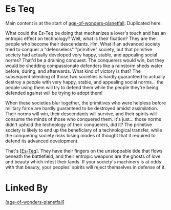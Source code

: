 # Es Teq

Main content is at the start of [age-of-wonders-planetfall].  Duplicated here:

 What could the Es-Teq be doing that mechanizes a lover's touch and has an entropic effect on technology?  Well, what is their fixation?  They are the people who become their descendants.  Hm.  What if an advanced society tried to conquer a "defenseless" "primitive" society, but that primitive society had actually developed very happy, stable, and appealing social norms?  That'd be a draining conquest.  The conquerers would win, but they would be shedding compassionate defenders like a rainstorm sheds water before, during, and afterwards.  What kind of victory is that?  The subsequent blending of those two societies is hardly guaranteed to actually destroy a people with very happy, stable, and appealing social norms... the people using them will try to defend them while the people they're being defended against will be trying to adopt them!

When these societies blur together, the primitives who were helpless before military force are hardly guaranteed to be destroyed amidst assimilation.  Their norms will win, their descendants will survive, and their spirits will consume the minds of those who conquered them.  It's just... those norms didn't uphold the technology of their conquerers, did it?  The primitive society is likely to end up the beneficiary of a technological transfer, while the conquering society risks losing modes of thought that it required to defend its advanced development.

That's [[Es-Teq]].  They have their fingers on the unstoppable tide that flows beneath the battlefield, and their entropic weapons are the ghosts of love and beauty which infest their lands.  If your society's machinery is at odds with that beauty, your peoples' spirits will reject themselves in defense of it.

# Linked By
[[age-of-wonders-planetfall]]

[//begin]: # "Autogenerated link references for markdown compatibility"
[Es-Teq]: es-teq "Es Teq"
[age-of-wonders-planetfall]: age-of-wonders-planetfall "Age of Wonders Planetfall"
[//end]: # "Autogenerated link references"
